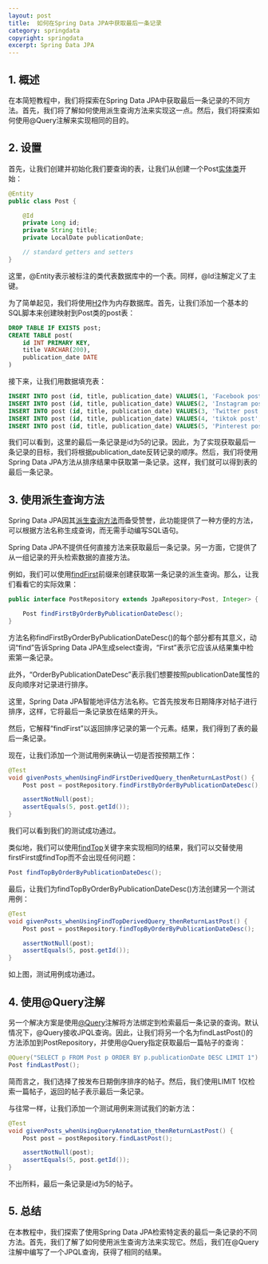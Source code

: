 ```yaml
---
layout: post
title:  如何在Spring Data JPA中获取最后一条记录
category: springdata
copyright: springdata
excerpt: Spring Data JPA
---
```


## 1. 概述

在本简短教程中，我们将探索在Spring Data JPA中获取最后一条记录的不同方法。首先，我们将了解如何使用派生查询方法来实现这一点。然后，我们将探索如何使用@Query注解来实现相同的目的。

## 2. 设置

首先，让我们创建并初始化我们要查询的表，让我们从创建一个Post[实体类](https://www.baeldung.com/jpa-entities)开始：

```java
@Entity
public class Post {

    @Id
    private Long id;
    private String title;
    private LocalDate publicationDate;

    // standard getters and setters
}
```

这里，@Entity表示被标注的类代表数据库中的一个表。同样，@Id注解定义了主键。

为了简单起见，我们将使用[H2](https://www.baeldung.com/spring-boot-h2-database)作为内存数据库。首先，让我们添加一个基本的SQL脚本来创建映射到Post类的post表：

```sql
DROP TABLE IF EXISTS post;
CREATE TABLE post(
    id INT PRIMARY KEY,
    title VARCHAR(200),
    publication_date DATE
)
```

接下来，让我们用数据填充表：

```sql
INSERT INTO post (id, title, publication_date) VALUES(1, 'Facebook post', '2020-11-10');
INSERT INTO post (id, title, publication_date) VALUES(2, 'Instagram post', '2020-12-24');
INSERT INTO post (id, title, publication_date) VALUES(3, 'Twitter post', '2023-01-10');
INSERT INTO post (id, title, publication_date) VALUES(4, 'tiktok post', '2023-03-18');
INSERT INTO post (id, title, publication_date) VALUES(5, 'Pinterest post', '2023-09-09');
```

我们可以看到，这里的最后一条记录是id为5的记录。因此，为了实现获取最后一条记录的目标，我们将根据publication_date反转记录的顺序。然后，我们将使用Spring Data JPA方法从排序结果中获取第一条记录。这样，我们就可以得到表的最后一条记录。

## 3. 使用派生查询方法

Spring Data JPA因其[派生查询方法](https://www.baeldung.com/spring-data-derived-queries)而备受赞誉，此功能提供了一种方便的方法，可以根据方法名称生成查询，而无需手动编写SQL语句。

Spring Data JPA不提供任何直接方法来获取最后一条记录。另一方面，它提供了从一组记录的开头检索数据的直接方法。

例如，我们可以使用[findFirst](https://www.baeldung.com/spring-data-jpa-findfirst-vs-findtop#using-spring-data-jpa-findfirst)前缀来创建获取第一条记录的派生查询。那么，让我们看看它的实际效果：

```java
public interface PostRepository extends JpaRepository<Post, Integer> {

    Post findFirstByOrderByPublicationDateDesc();
}
```

方法名称findFirstByOrderByPublicationDateDesc()的每个部分都有其意义，动词“find”告诉Spring Data JPA生成select查询，“First”表示它应该从结果集中检索第一条记录。

此外，“OrderByPublicationDateDesc”表示我们想要按照publicationDate属性的反向顺序对记录进行排序。

这里，Spring Data JPA智能地评估方法名称。它首先按发布日期降序对帖子进行排序，这样，它将最后一条记录放在结果的开头。

然后，它解释“findFirst”以返回排序记录的第一个元素。结果，我们得到了表的最后一条记录。

现在，让我们添加一个测试用例来确认一切是否按预期工作：

```java
@Test
void givenPosts_whenUsingFindFirstDerivedQuery_thenReturnLastPost() {
    Post post = postRepository.findFirstByOrderByPublicationDateDesc();

    assertNotNull(post);
    assertEquals(5, post.getId());
}
```

我们可以看到我们的测试成功通过。

类似地，我们可以使用[findTop](https://www.baeldung.com/spring-data-jpa-findfirst-vs-findtop#using-spring-data-jpa-findtop)关键字来实现相同的结果，我们可以交替使用firstFirst或findTop而不会出现任何问题：

```java
Post findTopByOrderByPublicationDateDesc();
```

最后，让我们为findTopByOrderByPublicationDateDesc()方法创建另一个测试用例：

```java
@Test
void givenPosts_whenUsingFindTopDerivedQuery_thenReturnLastPost() {
    Post post = postRepository.findTopByOrderByPublicationDateDesc();

    assertNotNull(post);
    assertEquals(5, post.getId());
}
```

如上图，测试用例成功通过。

## 4. 使用@Query注解

另一个解决方案是使用[@Query](https://www.baeldung.com/spring-data-jpa-query)注解将方法绑定到检索最后一条记录的查询。默认情况下，@Query接收JPQL查询。因此，让我们将另一个名为findLastPost()的方法添加到PostRepository，并使用@Query指定获取最后一篇帖子的查询：

```java
@Query("SELECT p FROM Post p ORDER BY p.publicationDate DESC LIMIT 1")
Post findLastPost();
```

简而言之，我们选择了按发布日期倒序排序的帖子。然后，我们使用LIMIT 1仅检索一篇帖子，返回的帖子表示最后一条记录。

与往常一样，让我们添加一个测试用例来测试我们的新方法：

```java
@Test
void givenPosts_whenUsingQueryAnnotation_thenReturnLastPost() {
    Post post = postRepository.findLastPost();

    assertNotNull(post);
    assertEquals(5, post.getId());
}
```

不出所料，最后一条记录是id为5的帖子。

## 5. 总结

在本教程中，我们探索了使用Spring Data JPA检索特定表的最后一条记录的不同方法。首先，我们了解了如何使用派生查询方法来实现它。然后，我们在@Query注解中编写了一个JPQL查询，获得了相同的结果。